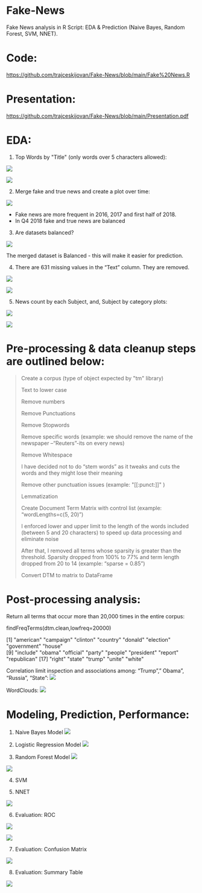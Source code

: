 # Fake-News
Fake News analysis in R Script: EDA & Prediction (Naive Bayes, Random Forest, SVM, NNET).

# Code:
https://github.com/trajceskijovan/Fake-News/blob/main/Fake%20News.R

# Presentation:
https://github.com/trajceskijovan/Fake-News/blob/main/Presentation.pdf

# EDA:

1. Top Words by "Title" (only words over 5 characters allowed):

![](samples/1.png)

![](samples/2.png)

2. Merge fake and true news and create a plot over time:

![](samples/3.png)

- Fake news are more frequent in 2016, 2017 and first half of 2018.
- In Q4 2018 fake and true news are balanced

3. Are datasets balanced?

![](samples/4.png)

The merged dataset is Balanced - this will make it easier for prediction.

4. There are 631 missing values in the “Text” column. They are removed.

![](samples/5.png)

![](samples/6.png)

5. News count by each Subject, and, Subject by category plots:

![](samples/7.png)

![](samples/8.png)


# Pre-processing & data cleanup steps are outlined below:

> Create a corpus (type of object expected by "tm" library)
> 
> Text to lower case
> 
> Remove numbers
> 
> Remove Punctuations
> 
> Remove Stopwords
> 
> Remove specific words (example: we should remove the name of the newspaper –“Reuters”-its on every news)
> 
> Remove Whitespace
> 
> I have decided not to do “stem words” as it tweaks and cuts the words and they might lose their meaning
> 
> Remove other punctuation issues (example: "[[:punct:]]" )
> 
> Lemmatization
> 
> Create Document Term Matrix with control list (example: “wordLengths=c(5, 20)”)
> 
> I enforced lower and upper limit to the length of the words included (between 5 and 20 characters) to speed up data processing and eliminate noise
> 
> After that, I removed all terms whose sparsity is greater than the threshold. Sparsity dropped from 100% to 77% and term length dropped from 20 to 14 (example: “sparse = 0.85”)
> 
> Convert DTM to matrix to DataFrame


# Post-processing analysis:

Return all terms that occur more than 20,000 times in the entire corpus:

findFreqTerms(dtm.clean,lowfreq=20000)

 [1] "american"   "campaign"   "clinton"    "country"    "donald"     "election"   "government" "house"     
 [9] "include"    "obama"      "official"   "party"      "people"     "president"  "report"     "republican"
[17] "right"      "state"      "trump"      "unite"      "white"     



Correlation limit inspection and associations among: “Trump”,” Obama”, “Russia”, “State”:
![](samples/9.PNG)


WordClouds:
![](samples/10.PNG)


# Modeling, Prediction, Performance:

1. Naive Bayes Model
![](samples/11.png)

2. Logistic Regression Model
![](samples/12.PNG)

3. Random Forest Model
![](samples/13.png)

![](samples/14.png)


4. SVM


5. NNET


![](samples/15.png)


6. Evaluation: ROC

![](samples/16.png)

![](samples/17.png)


7. Evaluation: Confusion Matrix

![](samples/18.png)


8. Evaluation: Summary Table

![](samples/19.png)


